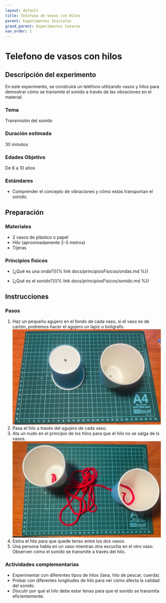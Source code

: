 ```yaml
---
layout: default
title: Telefono de Vasos con Hilos
parent: Experimentos Iniciales
grand_parent: Experimentos Caseros
nav_order: 1
---
```


# Telefono de vasos con hilos

## Descripción del experimento

En este experimento, se construirá un teléfono utilizando vasos y hilos para demostrar cómo se transmite el sonido a través de las vibraciones en el material.

### Tema 

Transmisión del sonido

### Duración estimada

30 minutos

### Edades Objetivo

De 6 a 10 años

### Estándares

- Comprender el concepto de vibraciones y cómo estas transportan el sonido.

## Preparación

### Materiales

- 2 vasos de plástico o papel
- Hilo (aproximadamente 2-3 metros)
- Tijeras

### Principios fisicos

- [¿Qué es una onda?]({% link docs/principiosFisicos/ondas.md %})

- [¿Qué es el sonido?]({% link docs/principiosFisicos/sonido.md %})

## Instrucciones

### Pasos

1. Haz un pequeño agujero en el fondo de cada vaso, si el vaso es de cartón, podremos hacer el agujero un lapiz o boligrafo.
![Paso 1: Teléfono de vasos de hilo.](/assets/images/experimentosIniciales/telefonoVasos1.jpg)
2. Pasa el hilo a través del agujero de cada vaso.
3. Ata un nudo en el principio de los hilos para que el hilo no se salga de ls vasos.
![Paso 2 y 3: Teléfono de vasos de hilo.](/assets/images/experimentosIniciales/telefonoVasos2.jpg)
4. Estira el hilo para que quede tenso entre los dos vasos.
5. Una persona habla en un vaso mientras otra escucha en el otro vaso. Observen cómo el sonido se transmite a través del hilo.

### Actividades complementarias

- Experimentar con diferentes tipos de hilos (lana, hilo de pescar, cuerda).
- Probar con diferentes longitudes de hilo para ver cómo afecta la calidad del sonido.
- Discutir por qué el hilo debe estar tenso para que el sonido se transmita eficientemente.
